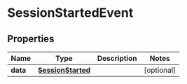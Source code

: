 

# SessionStartedEvent


## Properties

| Name | Type | Description | Notes |
|------------ | ------------- | ------------- | -------------|
|**data** | [**SessionStarted**](SessionStarted.md) |  |  [optional] |



